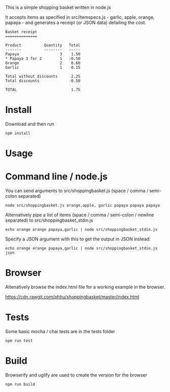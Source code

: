 This is a simple shopping basket written in node.js

It accepts items as specified in src/itemspecs.js - garlic, apple, orange, papaya - and generates a receipt (or JSON data) detailing the cost.

```
Basket receipt
==============

Product          Quantity   Total
-------          --------   -----
Papaya                  3    1.50 
* Papaya 3 for 2        1   -0.50
Orange                  2    0.60 
Garlic                  1    0.15 

Total without discounts      2.25
Total discounts             -0.50

TOTAL                        1.75
```

Install
=======

Download and then run 

```npm install```

Usage
=====

Command line / node.js 
======================
You can send arguments to src/shoppingbasket.js (space / comma / semi-colon separated) 

```node src/shoppingbasket.js orange,apple, garlic papaya papaya papaya```

Alternatively pipe a list of items (space / comma / semi-colon / newline separated) to src/shoppingbasket_stdin.js 

```echo orange orange papaya,garlic | node src/shoppingbasket_stdin.js```

Specify a JSON argument with this to get the output in JSON instead:

```echo orange orange papaya,garlic | node src/shoppingbasket_stdin.js json```

Browser
=======

Altenatively browse the index.html file for a working example in the browser.

https://cdn.rawgit.com/phhu/shoppingbasket/master/index.html

Tests
=====

Some basic mocha / chai tests are in the tests folder

```npm run test```

Build
=====

Browserify and uglify are used to create the version for the browser

```npm run build```
